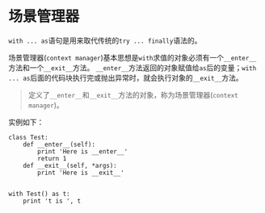 # 场景管理器

`with ... as`语句是用来取代传统的`try ... finally`语法的。

场景管理器(`context manager`)基本思想是`with`求值的对象必须有一个`__enter__`方法和一个`__exit__`方法。
`__enter__`方法返回的对象赋值给`as`后的变量；`with ... as`后面的代码块执行完或抛出异常时，就会执行对象的`__exit__`方法。

> 定义了`__enter__`和`__exit__`方法的对象，称为场景管理器(`context manager`)。

实例如下：

```
class Test:
	def __enter__(self):
		print 'Here is __enter__'
		return 1
	def __exit__(self, *args):
		print 'Here is __exit__'


with Test() as t:
	print 't is ', t
```
